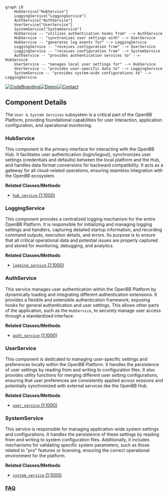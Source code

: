 ```mermaid
graph LR
    HubService["HubService"]
    LoggingService["LoggingService"]
    AuthService["AuthService"]
    UserService["UserService"]
    SystemService["SystemService"]
    HubService -- "utilizes authentication hooks from" --> AuthService
    HubService -- "synchronizes user settings with" --> UserService
    HubService -- "generates log events for" --> LoggingService
    LoggingService -- "receives configuration from" --> UserService
    LoggingService -- "receives configuration from" --> SystemService
    AuthService -- "provides authentication services to" --> HubService
    UserService -- "manages local user settings for" --> HubService
    UserService -- "provides user-specific data to" --> LoggingService
    SystemService -- "provides system-wide configurations to" --> LoggingService
```
[![CodeBoarding](https://img.shields.io/badge/Generated%20by-CodeBoarding-9cf?style=flat-square)](https://github.com/CodeBoarding/CodeBoarding)[![Demo](https://img.shields.io/badge/Try%20our-Demo-blue?style=flat-square)](https://www.codeboarding.org/demo)[![Contact](https://img.shields.io/badge/Contact%20us%20-%20contact@codeboarding.org-lightgrey?style=flat-square)](mailto:contact@codeboarding.org)

## Component Details

The `User & System Services` subsystem is a critical part of the OpenBB Platform, providing foundational capabilities for user interaction, application configuration, and operational monitoring.

### HubService
This component is the primary interface for interacting with the OpenBB Hub. It facilitates user authentication (login/logout), synchronizes user settings (credentials and defaults) between the local platform and the Hub, and handles data format conversions for backward compatibility. It acts as a gateway for all cloud-related operations, ensuring seamless integration with the OpenBB ecosystem.


**Related Classes/Methods**:

- <a href="https://github.com/OpenBB-finance/OpenBB/blob/master/cli/openbb_cli/controllers/hub_service.py#L1-L1000" target="_blank" rel="noopener noreferrer">`hub_service` (1:1000)</a>


### LoggingService
This component provides a centralized logging mechanism for the entire OpenBB Platform. It is responsible for initializing and managing logging settings and handlers, capturing detailed startup information, and recording command outputs, execution details, and errors. Its purpose is to ensure that all critical operational data and potential issues are properly captured and stored for monitoring, debugging, and analytics.


**Related Classes/Methods**:

- <a href="https://github.com/OpenBB-finance/OpenBB/blob/master/openbb_platform/core/openbb_core/app/logs/logging_service.py#L1-L1000" target="_blank" rel="noopener noreferrer">`logging_service` (1:1000)</a>


### AuthService
This service manages user authentication within the OpenBB Platform by dynamically loading and integrating different authentication extensions. It provides a flexible and extensible authentication framework, exposing hooks for general authentication and user settings. This allows other parts of the application, such as the `HubService`, to securely manage user access through a standardized interface.


**Related Classes/Methods**:

- <a href="https://github.com/OpenBB-finance/OpenBB/blob/master/openbb_platform/core/openbb_core/app/service/auth_service.py#L1-L1000" target="_blank" rel="noopener noreferrer">`auth_service` (1:1000)</a>


### UserService
This component is dedicated to managing user-specific settings and preferences locally within the OpenBB Platform. It handles the persistence of user settings by reading from and writing to configuration files. It also provides utility functions for merging different user setting configurations, ensuring that user preferences are consistently applied across sessions and potentially synchronized with external services like the OpenBB Hub.


**Related Classes/Methods**:

- <a href="https://github.com/OpenBB-finance/OpenBB/blob/master/openbb_platform/core/openbb_core/app/service/user_service.py#L1-L1000" target="_blank" rel="noopener noreferrer">`user_service` (1:1000)</a>


### SystemService
This service is responsible for managing application-wide system settings and configurations. It handles the persistence of these settings by reading from and writing to system configuration files. Additionally, it includes mechanisms for validating specific system parameters, such as those related to "pro" features or licensing, ensuring the correct operational environment for the platform.


**Related Classes/Methods**:

- <a href="https://github.com/OpenBB-finance/OpenBB/blob/master/openbb_platform/core/openbb_core/app/service/system_service.py#L1-L1000" target="_blank" rel="noopener noreferrer">`system_service` (1:1000)</a>




### [FAQ](https://github.com/CodeBoarding/GeneratedOnBoardings/tree/main?tab=readme-ov-file#faq)